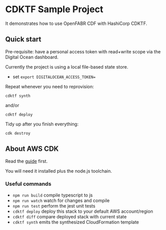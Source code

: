 # CDKTF Sample Project

It demonstrates how to use OpenFABR CDF with HashiCorp CDKTF.

## Quick start

Pre-requisite: have a personal access token with read+write scope via the Digital Ocean dashboard.

Currently the project is using a local file-based state store.

- set `export DIGITALOCEAN_ACCESS_TOKEN=`
  

Repeat whenever you need to reprovision:

```
cdktf synth
```
and/or
```
cdktf deploy
```

Tidy up after you finish everything:

```
cdk destroy
```

## About AWS CDK

Read the [guide](https://developer.hashicorp.com/terraform/cdktf) first.

You will need it installed plus the node.js toolchain.

### Useful commands

* `npm run build`     compile typescript to js
* `npm run watch`     watch for changes and compile
* `npm run test`      perform the jest unit tests
* `cdktf deploy`      deploy this stack to your default AWS account/region
* `cdktf diff`        compare deployed stack with current state
* `cdktf synth`       emits the synthesized CloudFormation template
